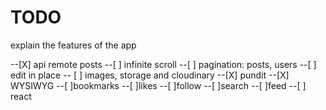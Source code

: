 # TODO
explain the features of the app

--[X] api remote posts
--[ ] infinite scroll
--[ ] pagination: posts, users
--[ ] edit in place
-- [ ] images, storage and cloudinary
--[X] pundit
--[X] WYSIWYG
--[ ]bookmarks
--[ ]likes
--[ ]follow
--[ ]search
--[ ]feed
--[ ] react 
